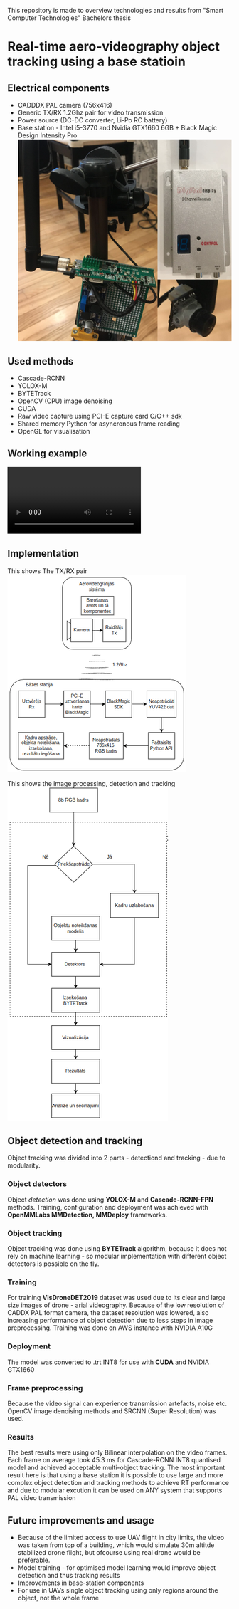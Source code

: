 This repository is made to overview technologies and results from "Smart Computer Technologies" Bachelors thesis

# Real-time aero-videography object tracking using a base statioin

## Electrical components
* CADDDX PAL camera (756x416)
* Generic TX/RX 1.2Ghz pair for video transmission
* Power source (DC-DC converter, Li-Po RC battery)
* Base station - Intel i5-3770 and Nvidia GTX1660 6GB + Black Magic Design Intensity Pro
![alt text](img/image.png)
## Used methods
* Cascade-RCNN
* YOLOX-M
* BYTETrack
* OpenCV (CPU) image denoising
* CUDA
* Raw video capture using PCI-E capture card C/C++ sdk
* Shared memory Python for asyncronous frame reading
* OpenGL for visualisation
## Working example
<video controls src="/img/Untitled design.mp4" title="Title"></video>
## Implementation
This shows The TX/RX pair 
![alt text](img/image-1.png)

This shows the image processing, detection and tracking
![alt text](img/image-2.png)
## Object detection and tracking
Object tracking was divided into 2 parts - detectiond and tracking - due to modularity.
### Object detectors
 Object *detection* was done using **YOLOX-M** and **Cascade-RCNN-FPN** methods. Training, configuration and deployment was achieved with **OpenMMLabs MMDetection, MMDeploy** frameworks. 
### Object tracking 
Object tracking was done using **BYTETrack** algorithm, because it does not rely on machine learning - so modular implementation with different object detectors is possible on the fly. 
### Training 
For training **VisDroneDET2019** dataset was used due to its clear and large size images of drone - arial videography. Because of the low resolution of CADDX PAL format camera, the dataset resolution was lowered, also increasing performance of object detection due to less steps in image preprocessing. Training was done on AWS instance with NVIDIA A10G
### Deployment
The model was converted to .trt INT8 for use with **CUDA** and NVIDIA GTX1660
### Frame preprocessing
Because the video signal can experience transmission artefacts, noise etc. OpenCV image denoising methods and SRCNN (Super Resolution) was used.
### Results
The best results were using only Bilinear interpolation on the video frames. Each frame on average took 45.3 ms for Cascade-RCNN INT8 quantised model and achieved acceptable multi-object tracking. 
The most important result here is that using a base station it is possible to use large and more complex object detection and tracking methods to achieve RT performance and due to modular excution it can be used on ANY system that supports PAL video transmission

## Future improvements and usage
* Because of the limited access to use UAV flight in city limits, the video was taken from top of a building, which would simulate 30m altitde stabilized drone flight, but ofcourse using real drone would be preferable. 
* Model training - for optimised model learning would improve object detection and thus tracking results
* Improvements in base-station components
* For use in UAVs single object tracking using only regions around the object, not the whole frame